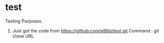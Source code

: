 # test
Testing Purposes.
1. Just got the code from https://github.com/elBibi/test.git
    Command : git clone URL

